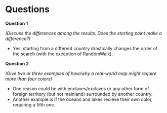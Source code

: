 # Questions

**Question 1**

*(Discuss the differences among the results. Does the starting point make a difference?)*

- Yes, starting from a different country drastically changes the order of the search (with the exception of RandomWalk).

**Question 2**

*(Give two or three examples of how/why a real-world map might require more than four colors)*

- One reason could be with enclaves/exclaves or any other form of foreign territory (but not mainland) surrounded by another country.
- Another example is if the oceans and lakes recieve their own color, requiring a fifth one.